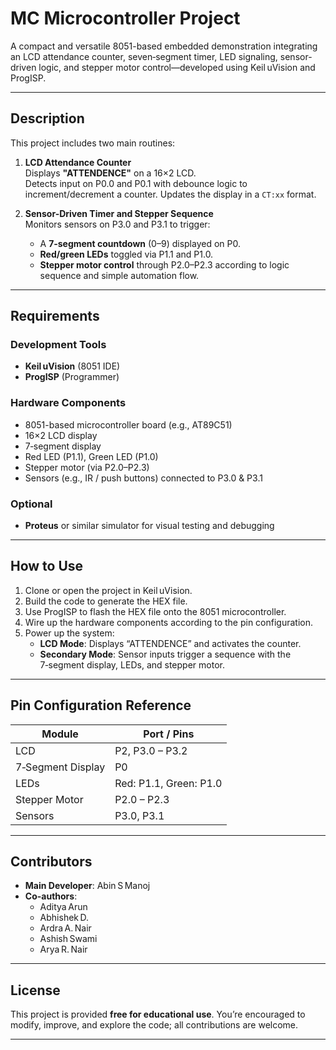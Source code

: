 # MC Microcontroller Project

A compact and versatile 8051-based embedded demonstration integrating an LCD attendance counter, seven‑segment timer, LED signaling, sensor-driven logic, and stepper motor control—developed using Keil uVision and ProgISP.

---

## Description

This project includes two main routines:

1. **LCD Attendance Counter**  
   Displays **"ATTENDENCE"** on a 16×2 LCD.  
   Detects input on P0.0 and P0.1 with debounce logic to increment/decrement a counter. Updates the display in a `CT:xx` format.

2. **Sensor-Driven Timer and Stepper Sequence**  
   Monitors sensors on P3.0 and P3.1 to trigger:  
   - A **7‑segment countdown** (0–9) displayed on P0.  
   - **Red/green LEDs** toggled via P1.1 and P1.0.  
   - **Stepper motor control** through P2.0–P2.3 according to logic sequence and simple automation flow.

---

## Requirements

### Development Tools
- **Keil uVision** (8051 IDE)
- **ProgISP** (Programmer)

### Hardware Components
- 8051-based microcontroller board (e.g., AT89C51)
- 16×2 LCD display
- 7‑segment display
- Red LED (P1.1), Green LED (P1.0)
- Stepper motor (via P2.0–P2.3)
- Sensors (e.g., IR / push buttons) connected to P3.0 & P3.1

### Optional
- **Proteus** or similar simulator for visual testing and debugging

---

## How to Use

1. Clone or open the project in Keil uVision.  
2. Build the code to generate the HEX file.  
3. Use ProgISP to flash the HEX file onto the 8051 microcontroller.  
4. Wire up the hardware components according to the pin configuration.  
5. Power up the system:
   - **LCD Mode**: Displays “ATTENDENCE” and activates the counter.  
   - **Secondary Mode**: Sensor inputs trigger a sequence with the 7‑segment display, LEDs, and stepper motor.

---

## Pin Configuration Reference

| Module              | Port / Pins             |
|---------------------|-------------------------|
| LCD                 | P2, P3.0 – P3.2         |
| 7‑Segment Display   | P0                      |
| LEDs                | Red: P1.1, Green: P1.0  |
| Stepper Motor       | P2.0 – P2.3             |
| Sensors             | P3.0, P3.1              |

---

## Contributors

- **Main Developer**: Abin S Manoj  
- **Co-authors**:  
  - Aditya Arun  
  - Abhishek D.  
  - Ardra A. Nair  
  - Ashish Swami  
  - Arya R. Nair

---

## License

This project is provided **free for educational use**. You’re encouraged to modify, improve, and explore the code; all contributions are welcome.

---

